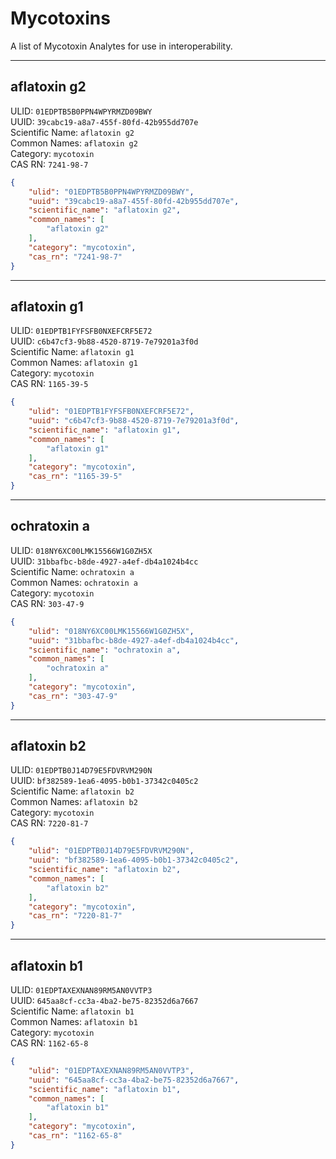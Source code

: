 # Mycotoxins
A list of Mycotoxin Analytes for use in interoperability.

----------------------------------------

## aflatoxin g2

ULID: `01EDPTB5B0PPN4WPYRMZD09BWY`  
UUID: `39cabc19-a8a7-455f-80fd-42b955dd707e`  
Scientific Name: `aflatoxin g2`  
Common Names: `aflatoxin g2`  
Category: `mycotoxin`  
CAS RN: `7241-98-7`  

```JSON
{
    "ulid": "01EDPTB5B0PPN4WPYRMZD09BWY",
    "uuid": "39cabc19-a8a7-455f-80fd-42b955dd707e",
    "scientific_name": "aflatoxin g2",
    "common_names": [
        "aflatoxin g2"
    ],
    "category": "mycotoxin",
    "cas_rn": "7241-98-7"
}
```

----------------------------------------

## aflatoxin g1

ULID: `01EDPTB1FYFSFB0NXEFCRF5E72`  
UUID: `c6b47cf3-9b88-4520-8719-7e79201a3f0d`  
Scientific Name: `aflatoxin g1`  
Common Names: `aflatoxin g1`  
Category: `mycotoxin`  
CAS RN: `1165-39-5`  

```JSON
{
    "ulid": "01EDPTB1FYFSFB0NXEFCRF5E72",
    "uuid": "c6b47cf3-9b88-4520-8719-7e79201a3f0d",
    "scientific_name": "aflatoxin g1",
    "common_names": [
        "aflatoxin g1"
    ],
    "category": "mycotoxin",
    "cas_rn": "1165-39-5"
}
```

----------------------------------------

## ochratoxin a

ULID: `018NY6XC00LMK15566W1G0ZH5X`  
UUID: `31bbafbc-b8de-4927-a4ef-db4a1024b4cc`  
Scientific Name: `ochratoxin a`  
Common Names: `ochratoxin a`  
Category: `mycotoxin`  
CAS RN: `303-47-9`  

```JSON
{
    "ulid": "018NY6XC00LMK15566W1G0ZH5X",
    "uuid": "31bbafbc-b8de-4927-a4ef-db4a1024b4cc",
    "scientific_name": "ochratoxin a",
    "common_names": [
        "ochratoxin a"
    ],
    "category": "mycotoxin",
    "cas_rn": "303-47-9"
}
```

----------------------------------------

## aflatoxin b2

ULID: `01EDPTB0J14D79E5FDVRVM290N`  
UUID: `bf382589-1ea6-4095-b0b1-37342c0405c2`  
Scientific Name: `aflatoxin b2`  
Common Names: `aflatoxin b2`  
Category: `mycotoxin`  
CAS RN: `7220-81-7`  

```JSON
{
    "ulid": "01EDPTB0J14D79E5FDVRVM290N",
    "uuid": "bf382589-1ea6-4095-b0b1-37342c0405c2",
    "scientific_name": "aflatoxin b2",
    "common_names": [
        "aflatoxin b2"
    ],
    "category": "mycotoxin",
    "cas_rn": "7220-81-7"
}
```

----------------------------------------

## aflatoxin b1

ULID: `01EDPTAXEXNAN89RM5AN0VVTP3`  
UUID: `645aa8cf-cc3a-4ba2-be75-82352d6a7667`  
Scientific Name: `aflatoxin b1`  
Common Names: `aflatoxin b1`  
Category: `mycotoxin`  
CAS RN: `1162-65-8`  

```JSON
{
    "ulid": "01EDPTAXEXNAN89RM5AN0VVTP3",
    "uuid": "645aa8cf-cc3a-4ba2-be75-82352d6a7667",
    "scientific_name": "aflatoxin b1",
    "common_names": [
        "aflatoxin b1"
    ],
    "category": "mycotoxin",
    "cas_rn": "1162-65-8"
}
```
